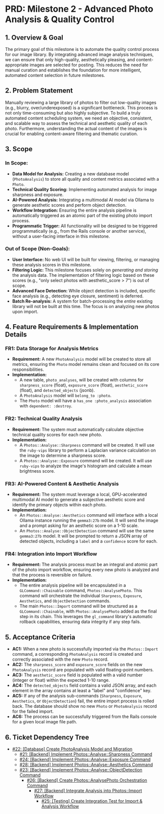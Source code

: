 # PRD: Milestone 2 - Advanced Photo Analysis & Quality Control

## 1. Overview & Goal

The primary goal of this milestone is to automate the quality control process for our image library. By integrating advanced image analysis techniques, we can ensure that only high-quality, aesthetically pleasing, and content-appropriate images are selected for posting. This reduces the need for manual curation and establishes the foundation for more intelligent, automated content selection in future milestones.

## 2. Problem Statement

Manually reviewing a large library of photos to filter out low-quality images (e.g., blurry, over/underexposed) is a significant bottleneck. This process is not only time-consuming but also highly subjective. To build a truly automated content scheduling system, we need an objective, consistent, and scalable way to assess the technical and aesthetic quality of each photo. Furthermore, understanding the actual content of the images is crucial for enabling content-aware filtering and thematic curation.

## 3. Scope

### In Scope:
-   **Data Model for Analysis:** Creating a new database model (`PhotoAnalysis`) to store all quality and content metrics associated with a `Photo`.
-   **Technical Quality Scoring:** Implementing automated analysis for image sharpness and exposure.
-   **AI-Powered Analysis:** Integrating a multimodal AI model via Ollama to generate aesthetic scores and perform object detection.
-   **Workflow Integration:** Ensuring the entire analysis pipeline is automatically triggered as an atomic part of the existing photo import process.
-   **Programmatic Trigger:** All functionality will be designed to be triggered programmatically (e.g., from the Rails console or another service), without a user-facing interface in this milestone.

### Out of Scope (Non-Goals):
-   **User Interface:** No web UI will be built for viewing, filtering, or managing these analysis scores in this milestone.
-   **Filtering Logic:** This milestone focuses solely on *generating and storing* the analysis data. The implementation of filtering logic based on these scores (e.g., "only select photos with aesthetic_score > 7") is out of scope.
-   **Advanced Face Detection:** While object detection is included, specific face analysis (e.g., detecting eye closure, sentiment) is deferred.
-   **Batch Re-analysis:** A system for batch-processing the *entire* existing library will not be built at this time. The focus is on analyzing new photos upon import.

## 4. Feature Requirements & Implementation Details

### FR1: Data Storage for Analysis Metrics

-   **Requirement:** A new `PhotoAnalysis` model will be created to store all metrics, ensuring the `Photo` model remains clean and focused on its core responsibilities.
-   **Implementation:**
    -   A new table, `photo_analyses`, will be created with columns for `sharpness_score` (float), `exposure_score` (float), `aesthetic_score` (float), and `detected_objects` (jsonb).
    -   A `PhotoAnalysis` model will `belong_to :photo`.
    -   The `Photo` model will have a `has_one :photo_analysis` association with `dependent: :destroy`.

### FR2: Technical Quality Analysis

-   **Requirement:** The system must automatically calculate objective technical quality scores for each new photo.
-   **Implementation:**
    -   A `Photos::Analyse::Sharpness` command will be created. It will use the `ruby-vips` library to perform a Laplacian variance calculation on the image to determine a sharpness score.
    -   A `Photos::Analyse::Exposure` command will be created. It will use `ruby-vips` to analyze the image's histogram and calculate a mean brightness score.

### FR3: AI-Powered Content & Aesthetic Analysis

-   **Requirement:** The system must leverage a local, GPU-accelerated multimodal AI model to generate a subjective aesthetic score and identify the primary objects within each photo.
-   **Implementation:**
    -   An `Photos::Analyse::Aesthetics` command will interface with a local Ollama instance running the `gemma3:27b` model. It will send the image and a prompt asking for an aesthetic score on a 1-10 scale.
    -   An `Photos::Analyse::ObjectDetection` command will use the same `gemma3:27b` model. It will be prompted to return a JSON array of detected objects, including a `label` and a `confidence` score for each.

### FR4: Integration into Import Workflow

-   **Requirement:** The analysis process must be an integral and atomic part of the photo import workflow, ensuring every new photo is analyzed and that the process is reversible on failure.
-   **Implementation:**
    -   The entire analysis pipeline will be encapsulated in a `GLCommand::Chainable` command, `Photos::AnalysePhoto`. This command will orchestrate the individual `Sharpness`, `Exposure`, `Aesthetics`, and `ObjectDetection` commands.
    -   The main `Photos::Import` command will be structured as a `GLCommand::Chainable`, with `Photos::AnalysePhoto` added as the final step in its chain. This leverages the `gl_command` library's automatic rollback capabilities, ensuring data integrity if any step fails.

## 5. Acceptance Criteria

-   **AC1:** When a new photo is successfully imported via the `Photos::Import` command, a corresponding `PhotoAnalysis` record is created and correctly associated with the new `Photo` record.
-   **AC2:** The `sharpness_score` and `exposure_score` fields on the new `PhotoAnalysis` record are populated with valid floating-point numbers.
-   **AC3:** The `aesthetic_score` field is populated with a valid number (integer or float) within the expected 1-10 range.
-   **AC4:** The `detected_objects` field contains a valid JSON array, and each element in the array contains at least a "label" and "confidence" key.
-   **AC5:** If any of the analysis sub-commands (`Sharpness`, `Exposure`, `Aesthetics`, or `ObjectDetection`) fail, the entire import process is rolled back. The database should show no new `Photo` or `PhotoAnalysis` record for the failed import.
-   **AC6:** The process can be successfully triggered from the Rails console for a given local image file path.

## 6. Ticket Dependency Tree

*   [#22: \[Database\] Create PhotoAnalysis Model and Migration](https://github.com/timlawrenz/fluffy-train/issues/22)
    *   [#21: \[Backend\] Implement Photos::Analyse::Sharpness Command](https://github.com/timlawrenz/fluffy-train/issues/21)
    *   [#24: \[Backend\] Implement Photos::Analyse::Exposure Command](https://github.com/timlawrenz/fluffy-train/issues/24)
    *   [#28: \[Backend\] Implement Photos::Analyse::Aesthetics Command](https://github.com/timlawrenz/fluffy-train/issues/28)
    *   [#23: \[Backend\] Implement Photos::Analyse::ObjectDetection Command](https://github.com/timlawrenz/fluffy-train/issues/23)
        *   [#26: \[Backend\] Create Photos::AnalysePhoto Orchestration Command](https://github.com/timlawrenz/fluffy-train/issues/26)
            *   [#27: \[Backend\] Integrate Analysis into Photos::Import Workflow](https://github.com/timlawrenz/fluffy-train/issues/27)
                *   [#25: \[Testing\] Create Integration Test for Import & Analysis Workflow](https://github.com/timlawrenz/fluffy-train/issues/25)